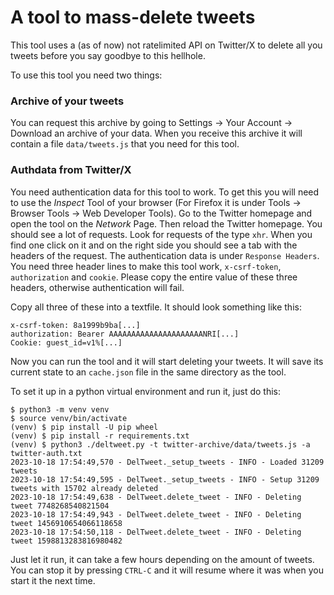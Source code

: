 A tool to mass-delete tweets
============================

This tool uses a (as of now) not ratelimited API on Twitter/X to delete all you tweets before
you say goodbye to this hellhole.

To use this tool you need two things:

### Archive of your tweets

You can request this archive by going to
Settings -> Your Account -> Download an archive of your data. When you receive this archive it
will contain a file `data/tweets.js` that you need for this tool.

### Authdata from Twitter/X

You need authentication data for this tool to work. To get this you will need to use the _Inspect_ Tool
of your browser (For Firefox it is under Tools -> Browser Tools -> Web Developer Tools).
Go to the Twitter homepage and open the tool on the _Network_ Page. Then reload the Twitter homepage.
You should see a lot of requests. Look for requests of the type `xhr`. When you find one click on it
and on the right side you should see a tab with the headers of the request. The authentication data is
under `Response Headers`. You need three header lines to make this tool work, `x-csrf-token`, `authorization`
and `cookie`. Please copy the entire value of these three headers, otherwise authentication will fail.

Copy all three of these into a textfile. It should look something like this:

```text
x-csrf-token: 8a1999b9ba[...]
authorization: Bearer AAAAAAAAAAAAAAAAAAAAANRI[...]
Cookie: guest_id=v1%[...]
```

Now you can run the tool and it will start deleting your tweets. It will save its current state to
an `cache.json` file in the same directory as the tool.

To set it up in a python virtual environment and run it, just do this:

```shell
$ python3 -m venv venv
$ source venv/bin/activate
(venv) $ pip install -U pip wheel
(venv) $ pip install -r requirements.txt
(venv) $ python3 ./deltweet.py -t twitter-archive/data/tweets.js -a twitter-auth.txt
2023-10-18 17:54:49,570 - DelTweet._setup_tweets - INFO - Loaded 31209 tweets
2023-10-18 17:54:49,595 - DelTweet._setup_tweets - INFO - Setup 31209 tweets with 15702 already deleted
2023-10-18 17:54:49,638 - DelTweet.delete_tweet - INFO - Deleting tweet 7748268540821504
2023-10-18 17:54:49,943 - DelTweet.delete_tweet - INFO - Deleting tweet 1456910654066118658
2023-10-18 17:54:50,118 - DelTweet.delete_tweet - INFO - Deleting tweet 1598813283816980482
```

Just let it run, it can take a few hours depending on the amount of tweets. You can stop it by
pressing `CTRL-C` and it  will resume where it was when you start it the next time.
